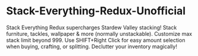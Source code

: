 # Stack-Everything-Redux-Unofficial
 Stack Everything Redux supercharges Stardew Valley stacking! Stack furniture, tackles, wallpaper &amp; more (normally unstackable). Customize max stack limit beyond 999. Use SHIFT+Right Click for easy amount selection when buying, crafting, or splitting. Declutter your inventory magically!
